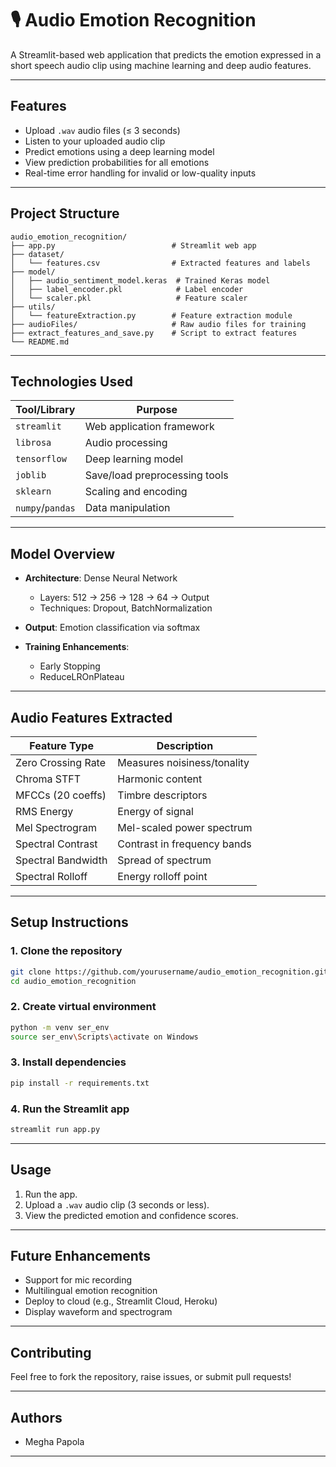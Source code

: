 # 🎙️ Audio Emotion Recognition

A Streamlit-based web application that predicts the emotion expressed in a short speech audio clip using machine learning and deep audio features.

---

##  Features

*  Upload `.wav` audio files (≤ 3 seconds)
*  Listen to your uploaded audio clip
*  Predict emotions using a deep learning model
*  View prediction probabilities for all emotions
*  Real-time error handling for invalid or low-quality inputs

---

##  Project Structure

```
audio_emotion_recognition/
├── app.py                          # Streamlit web app
├── dataset/
│   └── features.csv                # Extracted features and labels
├── model/
│   ├── audio_sentiment_model.keras  # Trained Keras model
│   ├── label_encoder.pkl            # Label encoder
│   └── scaler.pkl                   # Feature scaler
├── utils/
│   └── featureExtraction.py        # Feature extraction module
├── audioFiles/                     # Raw audio files for training
├── extract_features_and_save.py    # Script to extract features
└── README.md
```

---

##  Technologies Used

| Tool/Library     | Purpose                       |
| ---------------- | ----------------------------- |
| `streamlit`      | Web application framework     |
| `librosa`        | Audio processing              |
| `tensorflow`     | Deep learning model           |
| `joblib`         | Save/load preprocessing tools |
| `sklearn`        | Scaling and encoding          |
| `numpy`/`pandas` | Data manipulation             |

---

##  Model Overview

* **Architecture**: Dense Neural Network

  * Layers: 512 -> 256 -> 128 -> 64 -> Output
  * Techniques: Dropout, BatchNormalization
* **Output**: Emotion classification via softmax
* **Training Enhancements**:

  * Early Stopping
  * ReduceLROnPlateau

---

##  Audio Features Extracted

| Feature Type       | Description                 |
| ------------------ | --------------------------- |
| Zero Crossing Rate | Measures noisiness/tonality |
| Chroma STFT        | Harmonic content            |
| MFCCs (20 coeffs)  | Timbre descriptors          |
| RMS Energy         | Energy of signal            |
| Mel Spectrogram    | Mel-scaled power spectrum   |
| Spectral Contrast  | Contrast in frequency bands |
| Spectral Bandwidth | Spread of spectrum          |
| Spectral Rolloff   | Energy rolloff point        |

---

##  Setup Instructions

### 1. Clone the repository

```bash
git clone https://github.com/yourusername/audio_emotion_recognition.git
cd audio_emotion_recognition
```

### 2. Create virtual environment

```bash
python -m venv ser_env
source ser_env\Scripts\activate on Windows  
```

### 3. Install dependencies

```bash
pip install -r requirements.txt
```

### 4. Run the Streamlit app

```bash
streamlit run app.py
```

---

##  Usage

1. Run the app.
2. Upload a `.wav` audio clip (3 seconds or less).
3. View the predicted emotion and confidence scores.

---

##  Future Enhancements

*  Support for mic recording
*  Multilingual emotion recognition
*  Deploy to cloud (e.g., Streamlit Cloud, Heroku)
*  Display waveform and spectrogram

---

##  Contributing

Feel free to fork the repository, raise issues, or submit pull requests!

---

##  Authors

* Megha Papola

---

